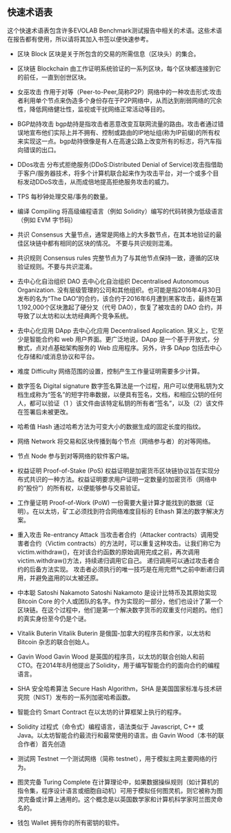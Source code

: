 ##  快速术语表


这个快速术语表包含许多EVOLAB Benchmark测试报告中相关的术语。这些术语在报告都有使用，所以请将其加入书签以便快速参考。

 

- 区块 Block
	区块是关于所包含的交易的所需信息（区块头）的集合。

- 区块链 Blockchain
	由工作证明系统验证的一系列区块，每个区块都连接到它的前任，一直到创世区块。

- 女巫攻击
    作用于对等（Peer-to-Peer,简称P2P）网络中的一种攻击形式:攻击者利用单个节点来伪造多个身份存在于P2P网络中，从而达到削弱网络的冗余性，降低网络健壮性，监视或干扰网络正常活动等目的。


- BGP劫持攻击
    bgp劫持是指攻击者恶意改变互联网流量的路由。攻击者通过错误地宣布他们实际上并不拥有、控制或路由的IP地址组(称为IP前缀)的所有权来实现这一点。bgp劫持很像是有人在高速公路上改变所有的标志，将汽车指向错误的出口。


- DDos攻击
    分布式拒绝服务(DDoS:Distributed Denial of Service)攻击指借助于客户/服务器技术，将多个计算机联合起来作为攻击平台，对一个或多个目标发动DDoS攻击，从而成倍地提高拒绝服务攻击的威力。


- TPS
     每秒钟处理交易/事务的数量。

- 编译 Compiling
	将高级编程语言（例如 Solidity）编写的代码转换为低级语言（例如 EVM 字节码）

- 共识 Consensus
    大量节点，通常是网络上的大多数节点，在其本地验证的最佳区块链中都有相同的区块的情况。
    不要与共识规则混淆。

- 共识规则 Consensus rules
	完整节点为了与其他节点保持一致，遵循的区块验证规则。不要与共识混淆。


- 去中心化自治组织 DAO
	去中心化自治组织 Decentralised Autonomous Organization. 没有层级管理的公司和其他组织。也可能是指2016年4月30日发布的名为“The DAO”的合约，该合约于2016年6月遭到黑客攻击，最终在第1,192,000个区块激起了硬分叉（代号 DAO），恢复了被攻击的 DAO 合约，并导致了以太坊和以太坊经典两个竞争系统。

- 去中心化应用 DApp
    去中心化应用 Decentralised Application. 狭义上，它至少是智能合约和 web 用户界面。更广泛地说，DApp 是一个基于开放式，分散式，点对点基础架构服务的 Web 应用程序。另外，许多 DApp 包括去中心化存储和/或消息协议和平台。


- 难度 Difficulty
  	网络范围的设置，控制产生工作量证明需要多少计算。

- 数字签名 Digital signature
	数字签名算法是一个过程，用户可以使用私钥为文档生成称为“签名”的短字符串数据，以便具有签名，文档，和相应公钥的任何人，都可以验证（1 ）该文件由该特定私钥的所有者“签名”，以及（2）该文件在签署后未被更改。
	

- 哈希值 Hash
   	通过哈希方法为可变大小的数据生成的固定长度的指纹。



- 网络 Network
    将交易和区块传播到每个节点（网络参与者）的对等网络。

- 节点 Node
    参与到对等网络的软件客户端。
    

- 权益证明 Proof-of-Stake (PoS)
    权益证明是加密货币区块链协议旨在实现分布式共识的一种方法。权益证明要求用户证明一定数量的加密货币（网络中的“股份”）的所有权，以便能够参与交易验证。
    
- 工作量证明 Proof-of-Work (PoW)
	一份需要大量计算才能找到的数据（证明）。在以太坊，矿工必须找到符合网络难度目标的 Ethash 算法的数字解决方案。

 

- 重入攻击 Re-entrancy Attack
	当攻击者合约（Attacker contracts）调用受害者合约（Victim contracts）的方法时，可以重复这种攻击。让我们称它为victim.withdraw()，在对该合约函数的原始调用完成之前，再次调用victim.withdraw()方法，持续递归调用它自己。
	递归调用可以通过攻击者合约的后备方法实现。
	攻击者必须执行的唯一技巧是在用完燃气之前中断递归调用，并避免盗用的以太被还原。


- 中本聪 Satoshi Nakamoto
    Satoshi Nakamoto 是设计比特币及其原始实现 Bitcoin Core 的个人或团队的名字。作为实现的一部分，他们也设计了第一个区块链。在这个过程中，他们是第一个解决数字货币的双重支付问题的。他们的真实身份至今仍是个谜。
    
- Vitalik Buterin
    Vitalik Buterin 是俄国-加拿大的程序员和作家，以太坊和 Bitcoin 杂志的联合创始人。

- Gavin Wood
    Gavin Wood 是英国的程序员，以太坊的联合创始人和前 CTO。在2014年8月他提出了Solidity，用于编写智能合约的面向合约的编程语言。


- SHA
    安全哈希算法 Secure Hash Algorithm，SHA 是美国国家标准与技术研究院（NIST）发布的一系列加密哈希函数。

 

- 智能合约 Smart Contract
  	在以太坊的计算框架上执行的程序。

- Solidity
	过程式（命令式）编程语言，语法类似于 Javascript, C++ 或 Java。以太坊智能合约最流行和最常使用的语言。由 Gavin Wood（本书的联合作者）首先创造


- 测试网 Testnet
	一个测试网络（简称 testnet），用于模拟主网主要网络的行为。



- 图灵完备 Turing Complete
	在计算理论中，如果数据操纵规则（如计算机的指令集，程序设计语言或细胞自动机）可用于模拟任何图灵机，则它被称为图灵完备或计算上通用的。这个概念是以英国数学家和计算机科学家阿兰图灵命名的。


- 钱包 Wallet
	拥有你的所有密钥的软件。 

 

